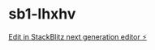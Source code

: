 # sb1-lhxhv

[Edit in StackBlitz next generation editor ⚡️](https://stackblitz.com/~/github.com/Sushantmishra2002/sb1-lhxhv)